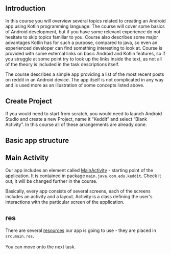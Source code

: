 Introduction
------------

In this course you will overview several topics related to creating an Android app using Kotlin programming language. The course will cover some basics of Android development, but if you have some relevant experience do not hesitate to skip topics familiar to you. Course also describes some major advantages Kotlin has for such a purpose, compared to java, so even an experienced developer can find something interesting to look at. Course is provided with some external links on basic Android and Kotlin features, so if you struggle at some point try to look up the links inside the text, as not all of the theory is included in the task descriptions itself.

The course describes a simple app providing a list of the most recent posts on reddit in an Android device. The app itself is not complicated in any way and is used more as an illustration of some concepts listed above.

Create Project
--------------

If you would need to start from scratch, you would need to launch Android Studio and create a new Project, name it “Keddit” and select “Blank Activity”. In this course all of these arrangements are already done.

Basic app structure
-------------------

Main Activity
-------------

Our app includes an element called [MainActivity](https://developer.android.com/guide/components/activities/intro-activities) - starting point of the application. It is contained in package `main.java.com.edu.keddit`. Check it out, it will be changed further in the course.

Basically, every app consists of several screens, each of the screens includes an activity and a layout. Activity is a class defining the user's interactions with the particular screen of the application.

res
---

There are several [resources](https://developer.android.com/guide/topics/resources/providing-resources) our app is going to use - they are placed in `src.main.res`.
\
\
You can move onto the next task.

